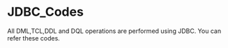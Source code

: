 # JDBC_Codes
All DML,TCL,DDL and DQL operations are performed using JDBC. You can refer these codes.
